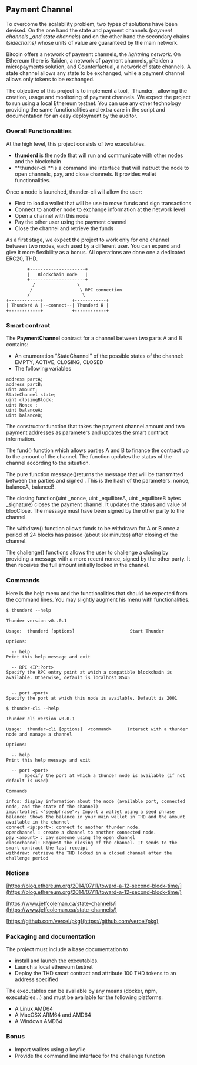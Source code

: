 ## Payment Channel

To overcome the scalability problem, two types of solutions have been devised. On the one hand the state and payment channels (_payment channels \_and state channels_) and on the other hand the secondary chains (_sidechains)_ whose units of value are guaranteed by the main network.

Bitcoin offers a network of payment channels, the _lightning network_. On Ethereum there is Raiden, a network of payment channels, µRaiden a micropayments solution, and Counterfactual, a network of state channels. A state channel allows any state to be exchanged, while a payment channel allows only tokens to be exchanged.

The objective of this project is to implement a tool, \_Thunder, \_allowing the creation, usage and monitoring of payment channels. We expect the project to run using a local Ethereum testnet. You can use any other technology providing the same functionalities and extra care in the script and documentation for an easy deployment by the auditor.

### Overall Functionalities

At the high level, this project consists of two executables.

- **thunderd** is the node that will run and communicate with other nodes and the blockchain
- **thunder-cli **is a command line interface that will instruct the node to open channels, pay, and close channels. It provides wallet functionalities.

Once a node is launched, thunder-cli will allow the user:

- First to load a wallet that will be use to move funds and sign transactions
- Connect to another node to exchange information at the network level
- Open a channel with this node
- Pay the other user using the payment channel
- Close the channel and retrieve the funds

As a first stage, we expect the project to work only for one channel between two nodes, each used by a different user. You can expand and give it more flexibility as a bonus. All operations are done one a dedicated ERC20, THD.

            +---------------------+
            |   Blockchain node   |
            +---------------------+
              /                \
             /                  \ RPC connection
            /                    \
    +------------+           +------------+
    | Thunderd A |--connect--| Thunderd B |
    +------------+           +------------+

### Smart contract

The **PaymentChannel** contract for a channel between two parts A and B contains:

- An enumeration “StateChannel” of the possible states of the channel: EMPTY, ACTIVE, CLOSING, CLOSED
- The following variables

```solidity
address partA;
address partB;
uint amount;
StateChannel state;
uint closingBlock;
uint Nonce ;
uint balanceA;
uint balanceB;
```

The constructor function that takes the payment channel amount and two payment addresses as parameters and updates the smart contract information.

The fund() function which allows parties A and B to finance the contract up to the amount of the channel. The function updates the status of the channel according to the situation.

The pure function message()returns the message that will be transmitted between the parties and signed . This is the hash of the parameters: nonce, balanceA, balanceB.

The closing function(uint \_nonce, uint \_equilibreA, uint \_equilibreB bytes \_signature) closes the payment channel. It updates the status and value of blocClose. The message must have been signed by the other party to the channel.

The withdraw() function allows funds to be withdrawn for A or B once a period of 24 blocks has passed (about six minutes) after closing of the channel.

The challenge() functions allows the user to challenge a closing by providing a message with a more recent nonce, signed by the other party. It then receives the full amount initially locked in the channel.

### Commands

Here is the help menu and the functionalities that should be expected from the command lines. You may slightly augment his menu with functionalities.

```
$ thunderd --help

Thunder version v0..0.1

Usage:  thunderd [options]                     Start Thunder

Options:

  -- help
Print this help message and exit

  -- RPC <IP:Port>
Specify the RPC entry point at which a compatible blockchain is available. Otherwise, default is localhost:8545


  -- port <port>
Specify the port at which this node is available. Default is 2001
```

```
$ thunder-cli --help

Thunder cli version v0.0.1

Usage:  thunder-cli [options]  <command>      Interact with a thunder node and manage a channel

Options:

  -- help
Print this help message and exit

  -- port <port>
       Specify the port at which a thunder node is available (if not default is used)

Commands

infos: display information about the node (available port, connected node, and the state of the channel)
importwallet <"seedphrase">: Import a wallet using a seed phrase
balance: Shows the balance in your main wallet in THD and the amount available in the channel
connect <ip:port>: connect to another thunder node.
openchannel : create a channel to another connected node.
pay <amount> : pay someone using the open channel
closechannel: Request the closing of the channel. It sends to the smart contract the last receipt
withdraw: retrieve the THD locked in a closed channel after the challenge period

```

### Notions

[https://blog.ethereum.org/2014/07/11/toward-a-12-second-block-time/](https://blog.ethereum.org/2014/07/11/toward-a-12-second-block-time/)

[https://www.jeffcoleman.ca/state-channels/](https://www.jeffcoleman.ca/state-channels/)

[https://github.com/vercel/pkg](https://github.com/vercel/pkg)

### Packaging and documentation

The project must include a base documentation to

- install and launch the executables.
- Launch a local ethereum testnet
- Deploy the THD smart contract and attribute 100 THD tokens to an address specified

The executables can be available by any means (docker, npm, executables…) and must be available for the following platforms:

- A Linux AMD64
- A MacOSX ARM64 and AMD64
- A Windows AMD64

### Bonus

- Import wallets using a keyfile
- Provide the command line interface for the challenge function
